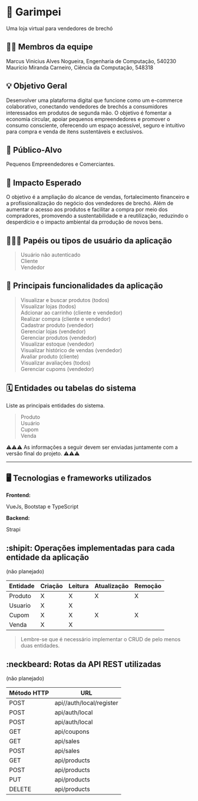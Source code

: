 # :checkered_flag: Garimpei

Uma loja virtual para vendedores de brechó

## :technologist: Membros da equipe

Marcus Vinicius Alves Nogueira, Engenharia de Computação, 540230 </br>
Maurício Miranda Carneiro, Ciência da Computação, 548318 </br>

## :bulb: Objetivo Geral
Desenvolver uma plataforma digital que funcione como um e-commerce colaborativo, conectando vendedores de brechós a consumidores interessados em produtos de segunda mão. O objetivo é fomentar a economia circular, apoiar pequenos empreendedores e promover o consumo consciente, oferecendo um espaço acessível, seguro e intuitivo para compra e venda de itens sustentáveis e exclusivos.

## :eyes: Público-Alvo
Pequenos Empreendedores e Comerciantes.

## :star2: Impacto Esperado
O objetivo é a ampliação do alcance de vendas, fortalecimento financeiro e a profissionalização do negócio dos vendedores de brechó. Além de aumentar o acesso aos produtos e facilitar a compra por meio dos compradores, promovendo a sustentabilidade e a reutilização, reduzindo o desperdício e o impacto ambiental da prrodução de novos bens.

## :people_holding_hands: Papéis ou tipos de usuário da aplicação

> Usuário não autenticado </br>
> Cliente </br>
> Vendedor </br>

## :triangular_flag_on_post:	 Principais funcionalidades da aplicação

> Visualizar e buscar produtos (todos) </br>
> Visualizar lojas (todos) </br>
> Adcionar ao carrinho (cliente e vendedor) </br>
> Realizar compra (cliente e vendedor) </br>
> Cadastrar produto (vendedor) </br>
> Gerenciar lojas (vendedor) </br>
> Gerenciar produtos (vendedor) </br>
> Visualizar estoque (vendedor) </br>
> Visualizar histórico de vendas (vendedor) </br>
> Avaliar produto (cliente) </br>
> Visualizar avaliações (todos) </br>
> Gerenciar cupoms (vendedor) </br>

## :spiral_calendar: Entidades ou tabelas do sistema

Liste as principais entidades do sistema.

> Produto </br>
> Usuário </br>
> Cupom </br>
> Venda </br>

:warning::warning::warning: As informações a seguir devem ser enviadas juntamente com a versão final do projeto. :warning::warning::warning:


----

## :desktop_computer: Tecnologias e frameworks utilizados

**Frontend:**

VueJs, Bootstap e TypeScript

**Backend:**

Strapi

## :shipit: Operações implementadas para cada entidade da aplicação

(não planejado)

| Entidade| Criação | Leitura | Atualização | Remoção |
| --- | --- | --- | --- | --- |
| Produto | X |  X  | X | X |
| Usuario | X |  X  |  |  |
| Cupom | X |  X  | X | X |
| Venda | X |  X  |  |  |

> Lembre-se que é necessário implementar o CRUD de pelo menos duas entidades.

## :neckbeard: Rotas da API REST utilizadas

(não planejado)

| Método HTTP | URL |
| --- | --- |
| POST | api//auth/local/register |
| POST | api/auth/local|
| POST | api/auth/local|
| GET | api/coupons |
| GET | api/sales |
| POST | api/sales |
| GET | api/products |
| POST | api/products |
| PUT | api/products |
| DELETE | api/products |

